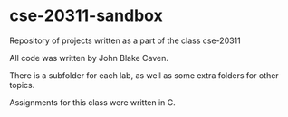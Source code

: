 # cse-20311-sandbox
Repository of projects written as a part of the class cse-20311

All code was written by John Blake Caven.

There is a subfolder for each lab, as well as some extra folders for other topics.

Assignments for this class were written in C.
